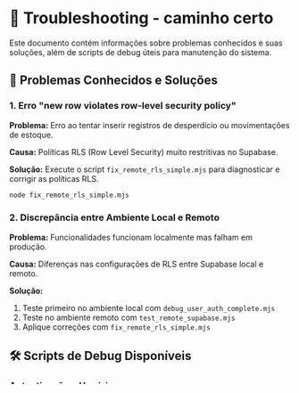 # 🔧 Troubleshooting - caminho certo

Este documento contém informações sobre problemas conhecidos e suas soluções, além de scripts de debug úteis para manutenção do sistema.

## 🚨 Problemas Conhecidos e Soluções

### 1. Erro "new row violates row-level security policy"

**Problema:** Erro ao tentar inserir registros de desperdício ou movimentações de estoque.

**Causa:** Políticas RLS (Row Level Security) muito restritivas no Supabase.

**Solução:** Execute o script `fix_remote_rls_simple.mjs` para diagnosticar e corrigir as políticas RLS.

```bash
node fix_remote_rls_simple.mjs
```

### 2. Discrepância entre Ambiente Local e Remoto

**Problema:** Funcionalidades funcionam localmente mas falham em produção.

**Causa:** Diferenças nas configurações de RLS entre Supabase local e remoto.

**Solução:** 
1. Teste primeiro no ambiente local com `debug_user_auth_complete.mjs`
2. Teste no ambiente remoto com `test_remote_supabase.mjs`
3. Aplique correções com `fix_remote_rls_simple.mjs`

## 🛠️ Scripts de Debug Disponíveis

### Autenticação e Usuários

#### `debug_login.mjs`
Testa o processo de login com diferentes tipos de usuários.
```bash
node debug_login.mjs
```

#### `debug_user_auth.mjs`
Verifica autenticação específica de um usuário por CPF.
```bash
node debug_user_auth.mjs
```

#### `debug_user_auth_complete.mjs`
Teste completo de autenticação, criação de produtos e inserção de registros.
```bash
node debug_user_auth_complete.mjs
```

#### `debug_frontend_auth.mjs`
Simula o processo de autenticação do frontend.
```bash
node debug_frontend_auth.mjs
```

### Testes de Conectividade

#### `test_remote_supabase.mjs`
Testa conectividade e operações no Supabase remoto.
```bash
node test_remote_supabase.mjs
```

#### `test_user_cpf.mjs`
Verifica usuários específicos por CPF.
```bash
node test_user_cpf.mjs
```

### Correção de Problemas

#### `fix_remote_rls_simple.mjs`
Diagnostica e corrige políticas RLS no Supabase remoto.
```bash
node fix_remote_rls_simple.mjs
```

### Criação de Usuários

#### `create_admin_supabase.mjs`
Cria usuários administradores no Supabase.
```bash
node create_admin_supabase.mjs
```

#### `create_employee_supabase.mjs`
Cria usuários funcionários no Supabase.
```bash
node create_employee_supabase.mjs
```

### Importação de Dados

#### `import_produtos.mjs`
Importa produtos em massa para o sistema.
```bash
node import_produtos.mjs
```

#### `verify_import.mjs`
Verifica a integridade dos dados importados.
```bash
node verify_import.mjs
```

## 🔍 Diagnóstico Passo a Passo

### Para Problemas de Autenticação:

1. **Verificar usuário existe:**
   ```bash
   node test_user_cpf.mjs
   ```

2. **Testar login:**
   ```bash
   node debug_login.mjs
   ```

3. **Testar autenticação completa:**
   ```bash
   node debug_user_auth_complete.mjs
   ```

### Para Problemas de RLS:

1. **Testar ambiente local:**
   ```bash
   node debug_user_auth_complete.mjs
   ```

2. **Testar ambiente remoto:**
   ```bash
   node test_remote_supabase.mjs
   ```

3. **Corrigir políticas RLS:**
   ```bash
   node fix_remote_rls_simple.mjs
   ```

## 📋 Checklist de Verificação

### Antes de Reportar um Bug:

- [ ] Verificar se o problema ocorre em ambiente local
- [ ] Verificar se o problema ocorre em ambiente remoto
- [ ] Executar scripts de debug relevantes
- [ ] Verificar logs do console do navegador
- [ ] Verificar logs do Supabase

### Informações Necessárias para Debug:

- Tipo de usuário (admin/funcionário)
- CPF do usuário (se funcionário)
- Ação que estava sendo executada
- Mensagem de erro completa
- Ambiente (local/remoto)
- Navegador utilizado

## 🚀 Ambiente de Desenvolvimento

### Configuração Local:
```bash
# Instalar dependências
npm install

# Iniciar Supabase local
npx supabase start

# Iniciar servidor de desenvolvimento
npm run dev
```

### Configuração Remota:
- Verificar variáveis de ambiente no `.env`
- Confirmar URLs do Supabase
- Verificar chaves de API

## 📞 Suporte

Para problemas não cobertos neste guia:

1. Execute os scripts de debug relevantes
2. Colete logs e mensagens de erro
3. Documente os passos para reproduzir o problema
4. Verifique se o problema persiste após reiniciar o servidor

---

*Última atualização: Janeiro 2025*